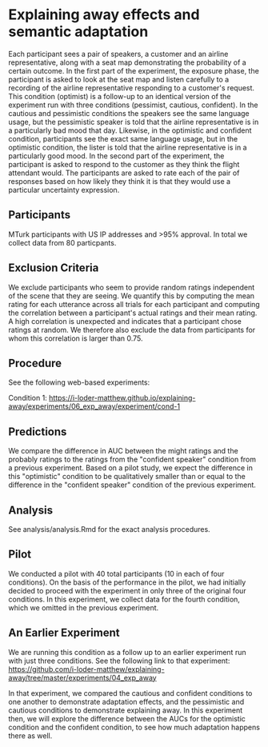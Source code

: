 # Explaining away effects and semantic adaptation

Each participant sees a pair of speakers, a customer and an airline representative, along with a seat map demonstrating the probability of a certain outcome. In the first part of the experiment, the exposure phase, the participant is asked to look at the seat map and listen carefully to a recording of the airline representative responding to a customer's request. This condition (optimist) is a follow-up to an identical version of the experiment run with three conditions (pessimist, cautious, confident). In the cautious and pessimistic conditions the speakers see the same language usage, but the pessimistic speaker is told that the airline representative is in a particularly bad mood that day. Likewise, in the optimistic and confident condition, participants see the exact same language usage, but in the optimistic condition, the lister is told that the airline representative is in a particularly good mood. In the second part of the experiment, the participant is asked to respond to the customer as they think the flight attendant would. The participants are asked to rate each of the pair of responses based on how likely they think it is that they would use a particular uncertainty expression.

## Participants

MTurk participants with US IP addresses and >95% approval. In total we collect data from 80 particpants.

## Exclusion Criteria

We exclude participants who seem to provide random ratings independent of the scene that they are seeing. We quantify this by computing the mean rating for each utterance across all trials for each participant and computing the correlation between a participant's actual ratings and their mean rating. A high correlation is unexpected and indicates that a participant chose ratings at random. We therefore also exclude the data from participants for whom this correlation is larger than 0.75.

## Procedure

See the following web-based experiments:

Condition 1:
https://i-loder-matthew.github.io/explaining-away/experiments/06_exp_away/experiment/cond-1

## Predictions

We compare the difference in AUC between the might ratings and the probably ratings to the ratings from the "confident speaker" condition from a previous experiment. Based on a  pilot study, we expect the difference in this "optimistic" condition to be qualitatively smaller than or equal to the difference in the "confident speaker" condition of the previous experiment.  

## Analysis

See analysis/analysis.Rmd for the exact analysis procedures.

## Pilot

We conducted a pilot with 40 total participants (10 in each of four conditions). On the basis of the performance in the pilot, we had initially decided to proceed with the experiment in only three of the original four conditions. In this experiment, we collect data for the fourth condition, which we omitted in the previous experiment.

## An Earlier Experiment

We are running this condition as a follow up to an earlier experiment run with just three conditions. See the following link to that experiment: https://github.com/i-loder-matthew/explaining-away/tree/master/experiments/04_exp_away

In that experiment, we compared the cautious and confident conditions to one another to demonstrate adaptation effects, and the pessimistic and cautious conditions to demonstrate explaining away. In this experiment then, we will explore the difference between the AUCs for the optimistic condition and the confident condition, to see how much adaptation happens there as well. 
